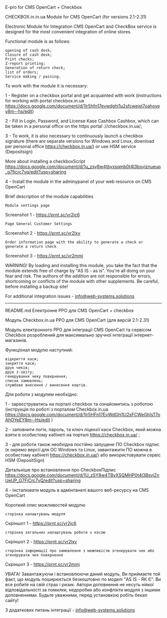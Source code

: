 E-pro for CMS OpenCart + Checkbox

CHECKBOX.in.in.ua Module for CMS OpenCart (for versions 2.1-2.31)

Electronic Module for Integration CMS OpenCart and CheckBox service is designed for the most convenient integration of online stores.

Functional module is as follows:

    opening of cash desk;
    Closure of cash desk;
    Print checks;
    Z-report printing;
    Generation of return check;
    list of orders;
    Service making / passing.

To work with the module it is necessary:

1 - Register on a checkbox portal and get acquainted with work (instructions for working with portal checkbox.in.ua https://docs.google.com/document/d/1lr5hfn17evwdghl1u2sfcweist7oahoyey8m--hs/edit)

2 - Fill in Login, Password, and License Kase Cashbox Cashbox, which can be taken in a personal office on the https portal ://checkbox.in.ua/;

3 - To work, it is also necessary to continuously launch a checkbox signature (there are separate versions for Windows and Linux, download per personal office https://checkbox.in.ua/) or use HSM service (Depositsign)

More about installing a checkboxScript https://docs.google.com/document/d/1u_zsy8w4tbyxsqmb0t4l3bsvjznueup_g7ficrc7vq/edit?usp=sharing

4 - Install the module in the adminypanel of your web resource on CMS OpenCart

Brief description of the module capabilities

    Module settings page

Screenshot 1 - https://prnt.sc/vr2jc6

    Page General Customer Settings

Screenshot 2 - https://prnt.sc/vr2lxv

    Order information page with the ability to generate a check or generate a return check

Screenshot 3 - https://prnt.sc/vr2mmj

WARNING! By loading and installing this module, you take the fact that the module extends free of charge by "AS IS - as is". You're all doing on your fear and risk. The authors of the addition are not responsible for errors, shortcoming or conflicts of the module with other supplements. Be careful, before installing a backup site!

For additional integration issues - info@web-systems.solutions

------


README.md
Електронне РРО для CMS OpenCart + checkbox

Модуль Checkbox.in.ua РРО для CMS OpenCart (для версій 2.1-2.31)

Модуль електронного РРО для інтеграції CMS OpenCart та сервісом Checkbox розроблений для максимально зручної інтеграції інтернет-магазинів.

Функціонал модулю наступний:

    відкриття каси;
    закриття каси;
    друк чеків;
    друк z-звіту;
    генерування чеку повернення;
    список замовлень;
    службове внесення / винесення коштів.

Для роботи з модулем необхідно:

1 - зареєструватись на порталі checkbox та ознайомитись з роботою (інструкція по роботі з порталом Checkbox.in.ua https://docs.google.com/document/d/1lr5HFn17EvWdGhl1U2sFCWeGhIsT7oAhOYeEY8m--Hs/edit )

2 - заповнити логін, пароль, та ключ ліцензії каси Checkbox, який можна взяти в особистому кабінеті на порталі https://checkbox.in.ua/ ;

3 - для роботи також необхідна постійно запущене ПО Checkbox підпис (є окремо версії для ОС Windows та Linux, завантажити ПО можна в особистому кабінеті https://checkbox.in.ua/) або використовувати сервіс HSM (DepositSign)

Детальніше про встановлення про CheckboxПідпис https://docs.google.com/document/d/1U_zSY8w4TByXSQMHP0t4l3BsvjZnUeUP_G7FiCrc7vQ/edit?usp=sharing

4 - інсталювати модуль в адмінпанелі вашого веб-ресурсу на CMS OpenCart

Короткий опис можливостей модулю

    сторінка налаштувань модуля

Скріншот 1 - https://prnt.sc/vr2jc6

    сторінка загальних налаштувань роботи з касою

Скріншот 2 - https://prnt.sc/vr2lxv

    сторінка інформації про замовлення з можливістю згенерувати чек або згенерувати чек повернення

Скріншот 3 - https://prnt.sc/vr2mmj

УВАГА! Завантажуючи і встановлюючи даний модуль, Ви приймаєте той факт, що модуль поширюється безкоштовно по моделі "AS IS - ЯК Є". Ви все робите на свій страх і ризик. Автори доповнення не несуть ніякої відповідальності за помилки, недоробки або конфлікти модуля з іншими доповненнями. Будьте уважними, перед установкою робіть бекап сайту!

З додаткових питань інтеграції - info@web-systems.solutions

